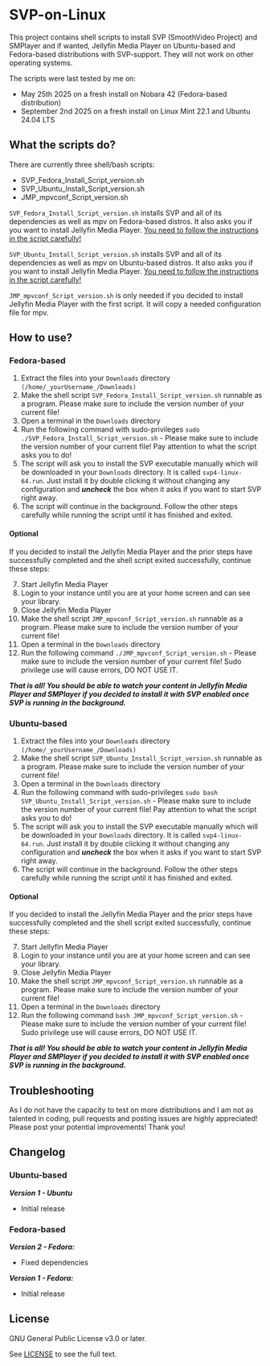 # SVP-on-Linux

This project contains shell scripts to install SVP (SmoothVideo Project) and SMPlayer and if wanted, Jellyfin Media Player on Ubuntu-based and Fedora-based distributions with SVP-support. They will not work on other operating systems.

The scripts were last tested by me on:
* May 25th 2025 on a fresh install on Nobara 42 (Fedora-based distribution)
* September 2nd 2025 on a fresh install on Linux Mint 22.1 and Ubuntu 24.04 LTS

## What the scripts do?

There are currently three shell/bash scripts:

* SVP_Fedora_Install_Script_version.sh
* SVP_Ubuntu_Install_Script_version.sh
* JMP_mpvconf_Script_version.sh

`SVP_Fedora_Install_Script_version.sh` installs SVP and all of its dependencies as well as mpv on Fedora-based distros. It also asks you if you want to install Jellyfin Media Player.
<ins>You need to follow the instructions in the script carefully!</ins>

`SVP_Ubuntu_Install_Script_version.sh` installs SVP and all of its dependencies as well as mpv on Ubuntu-based distros. It also asks you if you want to install Jellyfin Media Player.
<ins>You need to follow the instructions in the script carefully!</ins>

`JMP_mpvconf_Script_version.sh` is only needed if you decided to install Jellyfin Media Player with the first script. It will copy a needed configuration file for mpv.

## How to use?

### Fedora-based
1. Extract the files into your `Downloads` directory `(/home/_yourUsername_/Downloads)`
2. Make the shell script `SVP_Fedora_Install_Script_version.sh` runnable as a program. Please make sure to include the version number of your current file!
3. Open a terminal in the `Downloads` directory
4. Run the following command with sudo-privileges `sudo ./SVP_Fedora_Install_Script_version.sh` - Please make sure to include the version number of your current file! Pay attention to what the script asks you to do!
5. The script will ask you to install the SVP executable manually which will be downloaded in your `Downloads` directory. It is called `svp4-linux-64.run`. Just install it by double clicking it without changing any configuration and ***uncheck*** the box when it asks if you want to start SVP right away.
6. The script will continue in the background. Follow the other steps carefully while running the script until it has finished and exited.

#### Optional

If you decided to install the Jellyfin Media Player and the prior steps have successfully completed and the shell script exited successfully, continue these steps:

7. Start Jellyfin Media Player
8. Login to your instance until you are at your home screen and can see your library.
9. Close Jellyfin Media Player
10. Make the shell script `JMP_mpvconf_Script_version.sh` runnable as a program. Please make sure to include the version number of your current file!
11. Open a terminal in the `Downloads` directory
12. Run the following command `./JMP_mpvconf_Script_version.sh` - Please make sure to include the version number of your current file! Sudo privilege use will cause errors, DO NOT USE IT.

***That is all! You should be able to watch your content in Jellyfin Media Player and SMPlayer if you decided to install it with SVP enabled once SVP is running in the background.***

### Ubuntu-based

1. Extract the files into your `Downloads` directory `(/home/_yourUsername_/Downloads)`
2. Make the shell script `SVP_Ubuntu_Install_Script_version.sh` runnable as a program. Please make sure to include the version number of your current file!
3. Open a terminal in the `Downloads` directory
4. Run the following command with sudo-privileges `sudo bash SVP_Ubuntu_Install_Script_version.sh` - Please make sure to include the version number of your current file! Pay attention to what the script asks you to do!
5. The script will ask you to install the SVP executable manually which will be downloaded in your `Downloads` directory. It is called `svp4-linux-64.run`. Just install it by double clicking it without changing any configuration and ***uncheck*** the box when it asks if you want to start SVP right away.
6. The script will continue in the background. Follow the other steps carefully while running the script until it has finished and exited.

#### Optional

If you decided to install the Jellyfin Media Player and the prior steps have successfully completed and the shell script exited successfully, continue these steps:

7. Start Jellyfin Media Player
8. Login to your instance until you are at your home screen and can see your library.
9. Close Jellyfin Media Player
10. Make the shell script `JMP_mpvconf_Script_version.sh` runnable as a program. Please make sure to include the version number of your current file!
11. Open a terminal in the `Downloads` directory
12. Run the following command `bash JMP_mpvconf_Script_version.sh` - Please make sure to include the version number of your current file! Sudo privilege use will cause errors, DO NOT USE IT.

***That is all! You should be able to watch your content in Jellyfin Media Player and SMPlayer if you decided to install it with SVP enabled once SVP is running in the background.***

## Troubleshooting

As I do not have the capacity to test on more distributions and I am not as talented in coding, pull requests and posting issues are highly appreciated! Please post your potential improvements! Thank you!

## Changelog

### Ubuntu-based

***Version 1 - Ubuntu***
* Initial release

### Fedora-based

***Version 2 - Fedora:***
* Fixed dependencies

***Version 1 - Fedora:***
* Initial release

## License

GNU General Public License v3.0 or later.

See [LICENSE](/LICENSE) to see the full text.

